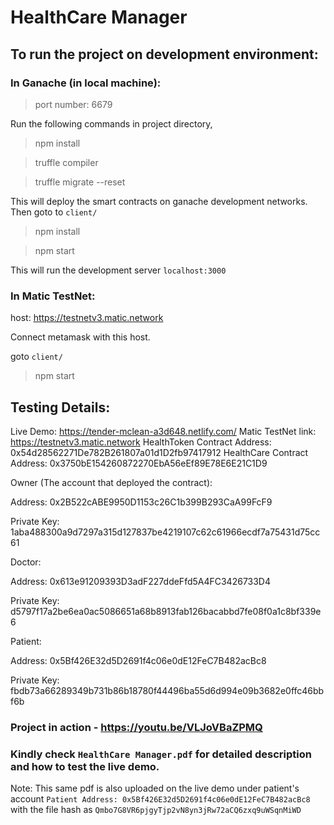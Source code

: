 # HealthCare Manager

## To run the project on development environment:

### In Ganache (in local machine):
> port number: 6679

Run the following commands in project directory,

> npm install

> truffle compiler

> truffle migrate --reset

This will deploy the smart contracts on ganache development networks. Then goto to `client/`

> npm install

> npm start

This will run the development server `localhost:3000`

### In Matic TestNet:

host: https://testnetv3.matic.network

Connect metamask with this host.

goto `client/`

> npm start

## Testing Details:

Live Demo: https://tender-mclean-a3d648.netlify.com/
Matic TestNet link: https://testnetv3.matic.network
HealthToken Contract Address: 0x54d28562271De782B261807a01d1D2fb97417912
HealthCare Contract Address: 0x3750bE154260872270EbA56eEf89E78E6E21C1D9 

Owner (The account that deployed the contract):

Address:  0x2B522cABE9950D1153c26C1b399B293CaA99FcF9

Private Key: 1aba488300a9d7297a315d127837be4219107c62c61966ecdf7a75431d75cc61

Doctor:  

Address: 0x613e91209393D3adF227ddeFfd5A4FC3426733D4

Private Key: d5797f17a2be6ea0ac5086651a68b8913fab126bacabbd7fe08f0a1c8bf339e6

Patient: 

Address: 0x5Bf426E32d5D2691f4c06e0dE12FeC7B482acBc8

Private Key: fbdb73a66289349b731b86b18780f44496ba55d6d994e09b3682e0ffc46bbf6b

### Project in action - https://youtu.be/VLJoVBaZPMQ

### Kindly check `HealthCare Manager.pdf` for detailed description and how to test the live demo.
Note: This same pdf is also uploaded on the live demo under patient's account `Patient Address: 0x5Bf426E32d5D2691f4c06e0dE12FeC7B482acBc8` with the file hash as `Qmbo7G8VR6pjgyTjp2vN8yn3jRw72aCQ6zxq9uWSqnMiWD`

